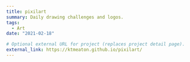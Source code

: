 ```yaml
---
title: pixilart
summary: Daily drawing challenges and logos.
tags:
  - Art
date: "2021-02-18"

# Optional external URL for project (replaces project detail page).
external_link: https://ktmeaton.github.io/pixilart/
---
```

